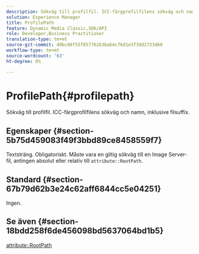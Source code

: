 ```yaml
---
description: Sökväg till profilfil. ICC-färgprofilfilens sökväg och namn, inklusive filsuffix.
solution: Experience Manager
title: ProfilePath
feature: Dynamic Media Classic,SDK/API
role: Developer,Business Practitioner
translation-type: tm+mt
source-git-commit: d0bc88f55f857762b3bab4c76d1e3f3dd2733d60
workflow-type: tm+mt
source-wordcount: '63'
ht-degree: 0%

---
```



# ProfilePath{#profilepath}

Sökväg till profilfil. ICC-färgprofilfilens sökväg och namn, inklusive filsuffix.

## Egenskaper {#section-5b75d459083f49f3bbd89ce8458559f7}

Textsträng. Obligatoriskt. Måste vara en giltig sökväg till en Image Server-fil, antingen absolut eller relativ till `attribute::RootPath`.

## Standard {#section-67b79d62b3e24c62aff6844cc5e04251}

Ingen.

## Se även {#section-18bdd258f6de456098bd5637064bd1b5}

[attribute::RootPath](../../../../../ir-api/material-cat/image-rendering-api-ref/c-ir-material-catalog/c-ir-attributes-reference/r-ir-rootpath.md#reference-a4d7c96b62e14fcbad1740c702f160f3)
